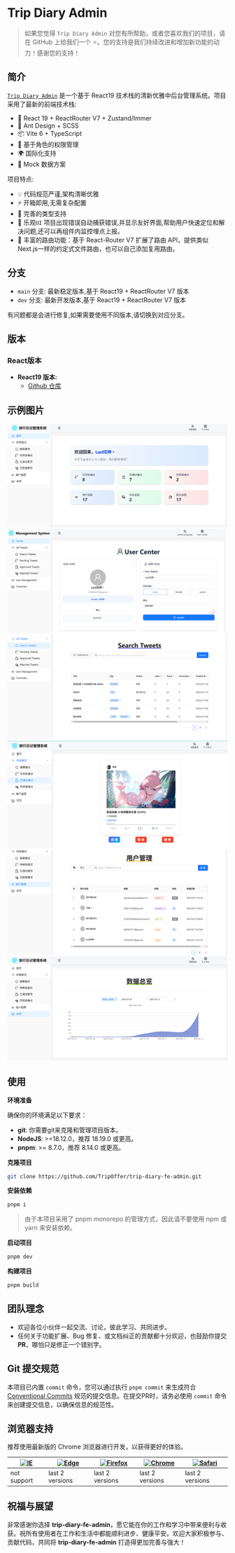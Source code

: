 # Trip Diary Admin

> 如果您觉得 `Trip Diary Admin` 对您有所帮助，或者您喜欢我们的项目，请在 GitHub 上给我们一个 ⭐️。您的支持是我们持续改进和增加新功能的动力！感谢您的支持！

## 简介

[`Trip Diary Admin`](https://github.com/TripOffer/trip-diary-fe-admin) 是一个基于 React19 技术栈的清新优雅中后台管理系统。项目采用了最新的前端技术栈:

- 🚀 React 19 + ReactRouter V7 + Zustand/Immer
- 🎨 Ant Design + SCSS
- 📦 Vite 6 + TypeScript
- 🔐 基于角色的权限管理
- 🌍 国际化支持
- 🎯 Mock 数据方案

项目特点:

- 💡 代码规范严谨,架构清晰优雅
- ⚡️ 开箱即用,无需复杂配置
- 🔧 完善的类型支持
- 🎨 乐观`UI` 项目出现错误自动捕获错误,并显示友好界面,帮助用户快速定位和解决问题,还可以再组件内监控埋点上报。
- 🚀 丰富的路由功能：基于 React-Router V7 扩展了路由 API，提供类似 Next.js一样的约定式文件路由，也可以自己添加复用路由。

## 分支

- `main` 分支: 最新稳定版本,基于 React19 + ReactRouter V7 版本
- `dev` 分支: 最新开发版本,基于 React19 + ReactRouter V7 版本

有问题都是会进行修复,如果需要使用不同版本,请切换到对应分支。

## 版本

### React版本

- **React19 版本:**
  - [Github 仓库](https://github.com/TripOffer/trip-diary-fe-admin)

## 示例图片

![](/public/home.png)
![](/public/user.png)
![](/public/search.png)
![](/public/diary.png)
![](/public/manage.png)
![](/public/stats.png)

## 使用

**环境准备**

确保你的环境满足以下要求：

- **git**: 你需要git来克隆和管理项目版本。
- **NodeJS**: >=18.12.0，推荐 18.19.0 或更高。
- **pnpm**: >= 8.7.0，推荐 8.14.0 或更高。

**克隆项目**

```bash
git clone https://github.com/TripOffer/trip-diary-fe-admin.git
```

**安装依赖**

```bash
pnpm i
```

> 由于本项目采用了 pnpm monorepo 的管理方式，因此请不要使用 npm 或 yarn 来安装依赖。

**启动项目**

```bash
pnpm dev
```

**构建项目**

```bash
pnpm build
```

## 团队理念

- 欢迎各位小伙伴一起交流、讨论，彼此学习、共同进步。
- 任何关于功能扩展、Bug 修复、或文档纠正的贡献都十分欢迎，也鼓励你提交 **PR**，哪怕只是修正一个错别字。

## Git 提交规范

本项目已内置 `commit` 命令，您可以通过执行 `pnpm commit` 来生成符合 [Conventional Commits](<[conventionalcommits](https://www.conventionalcommits.org/)>) 规范的提交信息。在提交PR时，请务必使用 `commit` 命令来创建提交信息，以确保信息的规范性。

## 浏览器支持

推荐使用最新版的 Chrome 浏览器进行开发，以获得更好的体验。

| [<img src="https://raw.githubusercontent.com/alrra/browser-logos/master/src/archive/internet-explorer_9-11/internet-explorer_9-11_48x48.png" alt="IE" width="24px" height="24px"  />](http://godban.github.io/browsers-support-badges/) | [<img src="https://raw.githubusercontent.com/alrra/browser-logos/master/src/edge/edge_48x48.png" alt=" Edge" width="24px" height="24px" />](http://godban.github.io/browsers-support-badges/) | [<img src="https://raw.githubusercontent.com/alrra/browser-logos/master/src/firefox/firefox_48x48.png" alt="Firefox" width="24px" height="24px" />](http://godban.github.io/browsers-support-badges/) | [<img src="https://raw.githubusercontent.com/alrra/browser-logos/master/src/chrome/chrome_48x48.png" alt="Chrome" width="24px" height="24px" />](http://godban.github.io/browsers-support-badges/) | [<img src="https://raw.githubusercontent.com/alrra/browser-logos/master/src/safari/safari_48x48.png" alt="Safari" width="24px" height="24px" />](http://godban.github.io/browsers-support-badges/) |
| --------------------------------------------------------------------------------------------------------------------------------------------------------------------------------------------------------------------------------------- | --------------------------------------------------------------------------------------------------------------------------------------------------------------------------------------------- | ----------------------------------------------------------------------------------------------------------------------------------------------------------------------------------------------------- | -------------------------------------------------------------------------------------------------------------------------------------------------------------------------------------------------- | -------------------------------------------------------------------------------------------------------------------------------------------------------------------------------------------------- |
| not support                                                                                                                                                                                                                             | last 2 versions                                                                                                                                                                               | last 2 versions                                                                                                                                                                                       | last 2 versions                                                                                                                                                                                    | last 2 versions                                                                                                                                                                                    |

## 祝福与展望

非常感谢你选择 **trip-diary-fe-admin**，愿它能在你的工作和学习中带来便利与收获。祝所有使用者在工作和生活中都能顺利进步、健康平安。欢迎大家积极参与、贡献代码，共同将 **trip-diary-fe-admin** 打造得更加完善与强大！
